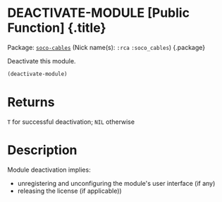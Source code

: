 # DEACTIVATE-MODULE [Public Function] {.title}

Package: [`soco-cables`](SOCO-CABLES.pkg.md) (Nick name(s): `:rca` `:soco_cables`) {.package}

Deactivate this module.

``` lisp
(deactivate-module)
```

# Returns

`T` for successful deactivation; `NIL` otherwise

# Description

Module deactivation implies:
* unregistering and unconfiguring the module's user interface (if any)
* releasing the license (if applicable))

